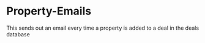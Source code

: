 # Property-Emails
This sends out an email every time a property is added to a deal in the deals database
